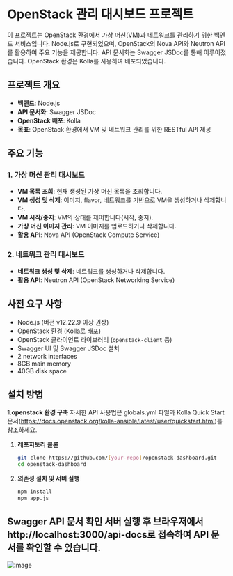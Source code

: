 # OpenStack 관리 대시보드 프로젝트

이 프로젝트는 OpenStack 환경에서 가상 머신(VM)과 네트워크를 관리하기 위한 백엔드 서비스입니다. Node.js로 구현되었으며, OpenStack의 Nova API와 Neutron API를 활용하여 주요 기능을 제공합니다. API 문서화는 Swagger JSDoc를 통해 이루어졌습니다. OpenStack 환경은 Kolla를 사용하여 배포되었습니다.

## 프로젝트 개요

- **백엔드**: Node.js
- **API 문서화**: Swagger JSDoc
- **OpenStack 배포**: Kolla
- **목표**: OpenStack 환경에서 VM 및 네트워크 관리를 위한 RESTful API 제공

## 주요 기능

### 1. 가상 머신 관리 대시보드
- **VM 목록 조회**: 현재 생성된 가상 머신 목록을 조회합니다.
- **VM 생성 및 삭제**: 이미지, flavor, 네트워크를 기반으로 VM을 생성하거나 삭제합니다.
- **VM 시작/중지**: VM의 상태를 제어합니다(시작, 중지).
- **가상 머신 이미지 관리**: VM 이미지를 업로드하거나 삭제합니다.
- **활용 API**: Nova API (OpenStack Compute Service)

### 2. 네트워크 관리 대시보드
- **네트워크 생성 및 삭제**: 네트워크를 생성하거나 삭제합니다.
- **활용 API**: Neutron API (OpenStack Networking Service)

## 사전 요구 사항

- Node.js (버전 v12.22.9 이상 권장)
- OpenStack 환경 (Kolla로 배포)
- OpenStack 클라이언트 라이브러리 (`openstack-client` 등)
- Swagger UI 및 Swagger JSDoc 설치
- 2 network interfaces
- 8GB main memory
- 40GB disk space

## 설치 방법
1.**openstack 환경 구축**
  자세한 API 사용법은 globals.yml 파일과 Kolla Quick Start 문서(https://docs.openstack.org/kolla-ansible/latest/user/quickstart.html)를 참조하세요.
1. **레포지토리 클론**
   ```bash
   git clone https://github.com/[your-repo]/openstack-dashboard.git
   cd openstack-dashboard
   ```

2. **의존성 설치 및 서버 실행**
   ```bash
   npm install
   npm app.js
   ```
## Swagger API 문서 확인 서버 실행 후 브라우저에서 http://localhost:3000/api-docs로 접속하여 API 문서를 확인할 수 있습니다.
![image](https://github.com/user-attachments/assets/d548cb2e-3f3e-4ec2-811d-683c9e10a932)



